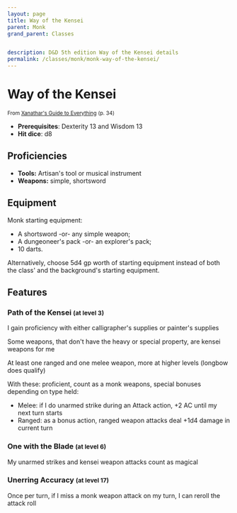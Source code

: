```yaml
---
layout: page
title: Way of the Kensei
parent: Monk
grand_parent: Classes


description: D&D 5th edition Way of the Kensei details
permalink: /classes/monk/monk-way-of-the-kensei/
---
```


# Way of the Kensei

<small>From <a target="_blank" href="https://dnd.wizards.com/products/tabletop-games/rpg-products/xanathars-guide-everything">Xanathar's Guide to Everything</a> (p. 34)</small>
- **Prerequisites**: Dexterity 13 and Wisdom 13
- **Hit dice**: d8

## Proficiencies

- **Tools:** Artisan's tool or musical instrument
- **Weapons:** simple, shortsword

## Equipment


Monk starting equipment:

- A shortsword -or- any simple weapon;
- A dungeoneer's pack -or- an explorer's pack;
- 10 darts.

Alternatively, choose 5d4 gp worth of starting equipment instead of both the class' and the background's starting equipment.


## Features

### Path of the Kensei <small>(at level 3)</small>


I gain proficiency with either calligrapher's supplies or painter's supplies

Some weapons, that don't have the heavy or special property, are kensei weapons for me

At least one ranged and one melee weapon, more at higher levels (longbow does qualify)

With these: proficient, count as a monk weapons, special bonuses depending on type held:
- Melee: if I do unarmed strike during an Attack action, +2 AC until my next turn starts
- Ranged: as a bonus action, ranged weapon attacks deal +1d4 damage in current turn



### One with the Blade <small>(at level 6)</small>


My unarmed strikes and kensei weapon attacks count as magical



### Unerring Accuracy <small>(at level 17)</small>


Once per turn, if I miss a monk weapon attack on my turn, I can reroll the attack roll


